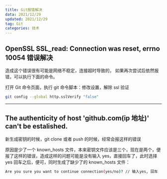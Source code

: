 ```yaml
---
title: Git报错解决
data: 2021/12/29
updated: 2021/12/29
tag: Git
categories: 技术
---
```


## OpenSSL SSL_read: Connection was reset, errno 10054 错误解决

造成这个错误很有可能是网络不稳定，连接超时导致的，
如果再次尝试后依然报错，可以执行下面的命令。

打开 Git 命令页面，执行 git 命令脚本：修改设置，解除 ssl 验证

```bash
git config --global http.sslVerify "false"
```

---

## The authenticity of host 'github.com(ip 地址)' can't be estalished.

新生成密钥的时候，git clone 或者 push 的时候，经常会报这样的错误

原因是少了一个 known_hosts 文件，本来密钥文件应该是三个，现在是两个，便报了这样的错误，造成这样的问题可能是没有输入 yes，直接回车了，此时选择 yes 回车之后，便可，同时生成了缺少了的 known_hosts 文件：

```bash
Are you sure you want to continue connection(yes/no)? // 输入yes, 回车
```
